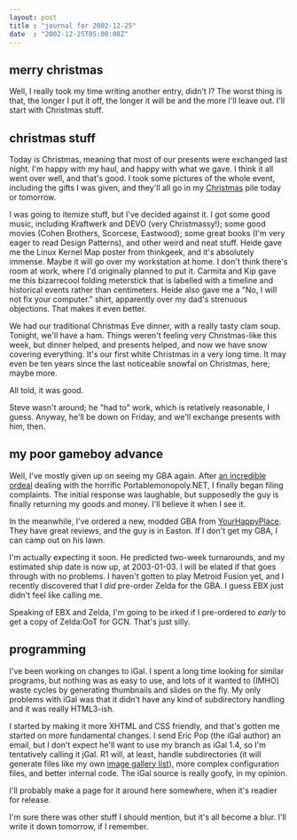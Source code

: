 ```yaml
---
layout: post
title : "journal for 2002-12-25"
date  : "2002-12-25T05:00:00Z"
---
```



## merry christmas

Well, I really took my time writing another entry, didn't I?  The worst thing is that, the longer I put it off, the longer it will be and the more I'll leave out.  I'll start with Christmas stuff.

## christmas stuff

Today is Christmas, meaning that most of our presents were exchanged last night.  I'm happy with my haul, and happy with what we gave.  I think it all went over well, and that's good.  I took some pictures of the whole event, including the gifts I was given, and they'll all go in my <a href='/images/xmas'>Christmas</a> pile today or tomorrow.

I was going to itemize stuff, but I've decided against it.  I got some good music, including Kraftwerk and DEVO (very Christmassy!); some good movies (Cohen Brothers, Scorcese, Eastwood); some great books (I'm very eager to read Design Patterns), and other weird and neat stuff.  Heide gave me the Linux Kernel Map poster from thinkgeek, and it's absolutely immense.  Maybe it will go over my workstation at home.  I don't think there's room at work, where I'd originally planned to put it.  Carmita and Kip gave me this bizarrecool folding meterstick that is labelled with a timeline and historical events rather than centimeters.  Heide also gave me a "No, I will not fix your computer." shirt, apparently over my dad's strenuous objections.  That makes it even better.

We had our traditional Christmas Eve dinner, with a really tasty clam soup. Tonight, we'll have a ham.  Things weren't feeling very Christmas-like this week, but dinner helped, and presents helped, and now we have snow covering everything.  It's our first white Christmas in a very long time.  It may even be ten years since the last noticeable snowfal on Christmas, here; maybe more.

All told, it was good.

Steve wasn't around; he "had to" work, which is relatively reasonable, I guess. Anyway, he'll be down on Friday, and we'll exchange presents with him, then.

## my poor gameboy advance

Well, I've mostly given up on seeing my GBA again.  After <a href='/portablemonopoly'>an incredible ordeal</a> dealing with the horrific Portablemonopoly.NET, I finally began filing complaints.  The initial response was laughable, but supposedly the guy is finally returning my goods and money. I'll believe it when I see it.

In the meanwhile, I've ordered a new, modded GBA from <a href='http://www.yourhappyplace.com'>YourHappyPlace</a>.  They have great reviews, and the guy is in Easton.  If I don't get my GBA, I can camp out on his lawn.  

I'm actually expecting it soon.  He predicted two-week turnarounds, and my estimated ship date is now up, at 2003-01-03.  I will be elated if that goes through with no problems.  I haven't gotten to play Metroid Fusion yet, and I recently discovered that I <em>did</em> pre-order Zelda for the GBA.  I guess EBX just didn't feel like calling me.

Speaking of EBX and Zelda, I'm going to be irked if I pre-ordered to <em>early</em> to get a copy of Zelda:OoT for GCN.  That's just silly.

## programming

I've been working on changes to iGal.  I spent a long time looking for similar programs, but nothing was as easy to use, and lots of it wanted to (IMHO) waste cycles by generating thumbnails and slides on the fly.  My only problems with iGal was that it didn't have any kind of subdirectory handling and it was really HTML3-ish.

I started by making it more XHTML and CSS friendly, and that's gotten me started on more fundamental changes.  I send Eric Pop (the iGal author) an email, but I don't expect he'll want to use my branch as iGal 1.4, so I'm tentatively calling it jGal.  R1 will, at least, handle subdirectories (it will generate files like my own <a href='/images'>image gallery list</a>), more complex configuration files, and better internal code.  The iGal source is really goofy, in my opinion.

I'll probably make a page for it around here somewhere, when it's readier for release.

I'm sure there was other stuff I should mention, but it's all become a blur. I'll write it down tomorrow, if I remember.

